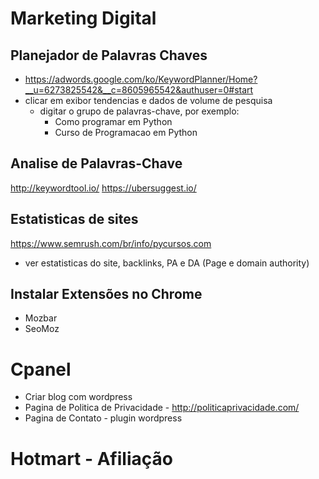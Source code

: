 # Marketing Digital

## Planejador de Palavras Chaves
- https://adwords.google.com/ko/KeywordPlanner/Home?__u=6273825542&__c=8605965542&authuser=0#start
- clicar em exibor tendencias e dados de volume de pesquisa
    * digitar o grupo de palavras-chave, por exemplo:
      - Como programar em Python
      - Curso de Programacao em Python


## Analise de Palavras-Chave
 http://keywordtool.io/
 https://ubersuggest.io/


## Estatisticas de sites
   https://www.semrush.com/br/info/pycursos.com
   - ver estatisticas do site, backlinks, PA e DA (Page e domain authority)



## Instalar Extensões no Chrome
- Mozbar 
- SeoMoz


# Cpanel
- Criar blog com wordpress
- Pagina de Politica de Privacidade - http://politicaprivacidade.com/
- Pagina de Contato - plugin wordpress

# Hotmart - Afiliação

